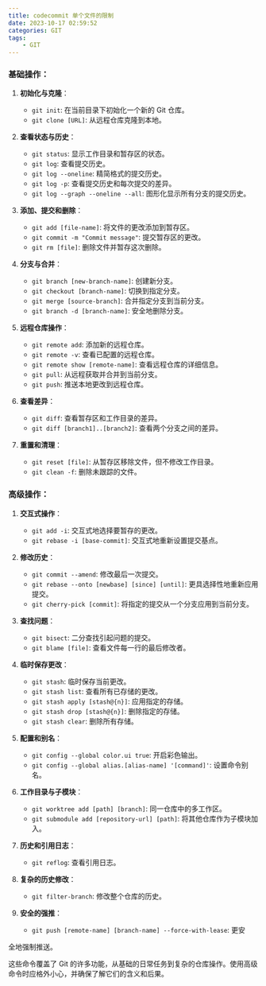 ```yaml
---
title: codecommit 单个文件的限制
date: 2023-10-17 02:59:52
categories: GIT
tags: 
    - GIT
---
```



### 基础操作：

1. **初始化与克隆**：
    - `git init`: 在当前目录下初始化一个新的 Git 仓库。
    - `git clone [URL]`: 从远程仓库克隆到本地。

2. **查看状态与历史**：
    - `git status`: 显示工作目录和暂存区的状态。
    - `git log`: 查看提交历史。
    - `git log --oneline`: 精简格式的提交历史。
    - `git log -p`: 查看提交历史和每次提交的差异。
    - `git log --graph --oneline --all`: 图形化显示所有分支的提交历史。

3. **添加、提交和删除**：
    - `git add [file-name]`: 将文件的更改添加到暂存区。
    - `git commit -m "Commit message"`: 提交暂存区的更改。
    - `git rm [file]`: 删除文件并暂存这次删除。

4. **分支与合并**：
    - `git branch [new-branch-name]`: 创建新分支。
    - `git checkout [branch-name]`: 切换到指定分支。
    - `git merge [source-branch]`: 合并指定分支到当前分支。
    - `git branch -d [branch-name]`: 安全地删除分支。

5. **远程仓库操作**：
    - `git remote add`: 添加新的远程仓库。
    - `git remote -v`: 查看已配置的远程仓库。
    - `git remote show [remote-name]`: 查看远程仓库的详细信息。
    - `git pull`: 从远程获取并合并到当前分支。
    - `git push`: 推送本地更改到远程仓库。

6. **查看差异**：
    - `git diff`: 查看暂存区和工作目录的差异。
    - `git diff [branch1]..[branch2]`: 查看两个分支之间的差异。

7. **重置和清理**：
    - `git reset [file]`: 从暂存区移除文件，但不修改工作目录。
    - `git clean -f`: 删除未跟踪的文件。

### 高级操作：

1. **交互式操作**：
    - `git add -i`: 交互式地选择要暂存的更改。
    - `git rebase -i [base-commit]`: 交互式地重新设置提交基点。

2. **修改历史**：
    - `git commit --amend`: 修改最后一次提交。
    - `git rebase --onto [newbase] [since] [until]`: 更具选择性地重新应用提交。
    - `git cherry-pick [commit]`: 将指定的提交从一个分支应用到当前分支。

3. **查找问题**：
    - `git bisect`: 二分查找引起问题的提交。
    - `git blame [file]`: 查看文件每一行的最后修改者。

4. **临时保存更改**：
    - `git stash`: 临时保存当前更改。
    - `git stash list`: 查看所有已存储的更改。
    - `git stash apply [stash@{n}]`: 应用指定的存储。
    - `git stash drop [stash@{n}]`: 删除指定的存储。
    - `git stash clear`: 删除所有存储。

5. **配置和别名**：
    - `git config --global color.ui true`: 开启彩色输出。
    - `git config --global alias.[alias-name] '[command]'`: 设置命令别名。

6. **工作目录与子模块**：
    - `git worktree add [path] [branch]`: 同一仓库中的多工作区。
    - `git submodule add [repository-url] [path]`: 将其他仓库作为子模块加入。

7. **历史和引用日志**：
    - `git reflog`: 查看引用日志。

8. **复杂的历史修改**：
    - `git filter-branch`: 修改整个仓库的历史。

9. **安全的强推**：
    - `git push [remote-name] [branch-name] --force-with-lease`: 更安

全地强制推送。

这些命令覆盖了 Git 的许多功能，从基础的日常任务到复杂的仓库操作。使用高级命令时应格外小心，并确保了解它们的含义和后果。